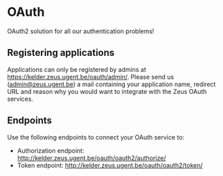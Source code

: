 # OAuth
OAuth2 solution for all our authentication problems!

## Registering applications
Applications can only be registered by admins at
https://kelder.zeus.ugent.be/oauth/admin/. Please send us (admin@zeus.ugent.be)
a mail containing your application name, redirect URL and reason why you would
want to integrate with the Zeus OAuth services.

## Endpoints
Use the following endpoints to connect your OAuth service to:

* Authorization endpoint: http://kelder.zeus.ugent.be/oauth/oauth2/authorize/
* Token endpoint: http://kelder.zeus.ugent.be/oauth/oauth2/token/
